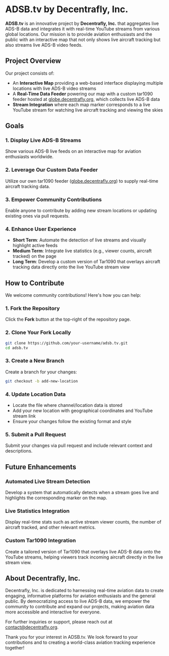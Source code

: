 # ADSB.tv by Decentrafly, Inc.

**ADSB.tv** is an innovative project by **Decentrafly, Inc.** that aggregates live ADS-B data and integrates it with real-time YouTube streams from various global locations. Our mission is to provide aviation enthusiasts and the public with an interactive map that not only shows live aircraft tracking but also streams live ADS-B video feeds.

## Project Overview

Our project consists of:

* An **Interactive Map** providing a web-based interface displaying multiple locations with live ADS-B video streams
* A **Real-Time Data Feeder** powering our map with a custom tar1090 feeder hosted at [globe.decentrafly.org](https://globe.decentrafly.org), which collects live ADS-B data
* **Stream Integration** where each map marker corresponds to a live YouTube stream for watching live aircraft tracking and viewing the skies

## Goals

### 1. Display Live ADS-B Streams
Show various ADS-B live feeds on an interactive map for aviation enthusiasts worldwide.

### 2. Leverage Our Custom Data Feeder
Utilize our own tar1090 feeder ([globe.decentrafly.org](https://globe.decentrafly.org)) to supply real-time aircraft tracking data.

### 3. Empower Community Contributions
Enable anyone to contribute by adding new stream locations or updating existing ones via pull requests.

### 4. Enhance User Experience

* **Short Term**: Automate the detection of live streams and visually highlight active feeds
* **Medium Term**: Integrate live statistics (e.g., viewer counts, aircraft tracked) on the page
* **Long Term**: Develop a custom version of Tar1090 that overlays aircraft tracking data directly onto the live YouTube stream view

## How to Contribute

We welcome community contributions! Here's how you can help:

### 1. Fork the Repository
Click the **Fork** button at the top-right of the repository page.

### 2. Clone Your Fork Locally
```bash
git clone https://github.com/your-username/adsb.tv.git
cd adsb.tv
```

### 3. Create a New Branch
Create a branch for your changes:
```bash
git checkout -b add-new-location
```

### 4. Update Location Data
* Locate the file where channel/location data is stored
* Add your new location with geographical coordinates and YouTube stream link
* Ensure your changes follow the existing format and style

### 5. Submit a Pull Request
Submit your changes via pull request and include relevant context and descriptions.

## Future Enhancements

### Automated Live Stream Detection
Develop a system that automatically detects when a stream goes live and highlights the corresponding marker on the map.

### Live Statistics Integration
Display real-time stats such as active stream viewer counts, the number of aircraft tracked, and other relevant metrics.

### Custom Tar1090 Integration
Create a tailored version of Tar1090 that overlays live ADS-B data onto the YouTube streams, helping viewers track incoming aircraft directly in the live stream view.

## About Decentrafly, Inc.

Decentrafly, Inc. is dedicated to harnessing real-time aviation data to create engaging, informative platforms for aviation enthusiasts and the general public. By democratizing access to live ADS-B data, we empower the community to contribute and expand our projects, making aviation data more accessible and interactive for everyone.

For further inquiries or support, please reach out at contact@decentrafly.org.

Thank you for your interest in ADSB.tv. We look forward to your contributions and to creating a world-class aviation tracking experience together!
